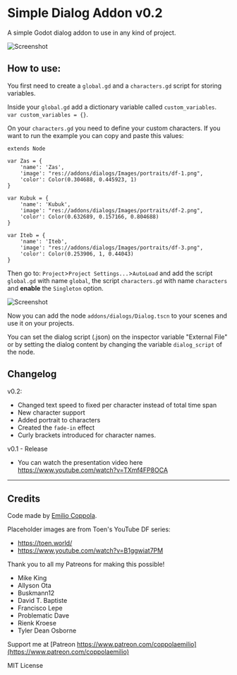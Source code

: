 # Simple Dialog Addon v0.2
A simple Godot dialog addon to use in any kind of project. 

![Screenshot](https://coppolaemilio.com/godot/github-portrait.png?v1)

## How to use:
You first need to create a `global.gd` and a `characters.gd` script for storing variables.  

Inside your `global.gd` add a dictionary variable called `custom_variables`.  
`var custom_variables = {}`.

On your `characters.gd` you need to define your custom characters. If you want to run the example you can copy and paste this values:
```
extends Node

var Zas = {
	'name': 'Zas',
	'image': "res://addons/dialogs/Images/portraits/df-1.png",
	'color': Color(0.304688, 0.445923, 1)
}

var Kubuk = {
	'name': 'Kubuk',
	'image': "res://addons/dialogs/Images/portraits/df-2.png",
	'color': Color(0.632689, 0.157166, 0.804688)
}

var Iteb = {
	'name': 'Iteb',
	'image': "res://addons/dialogs/Images/portraits/df-3.png",
	'color': Color(0.253906, 1, 0.44043)
}
```

Then go to: `Project`>`Project Settings...`>`AutoLoad` and add the script `global.gd` with name `global`, the script `characters.gd` with name `characters` and **enable** the `Singleton` option.

![Screenshot](https://coppolaemilio.com/godot/dialog-script-settings.png)

Now you can add the node `addons/dialogs/Dialog.tscn` to your scenes and use it on your projects.

You can set the dialog script (.json) on the inspector variable "External File" or by setting the dialog content by changing the variable `dialog_script` of the node.

## Changelog
v0.2:
 - Changed text speed to fixed per character instead of total time span
 - New character support
 - Added portrait to characters
 - Created the `fade-in` effect
 - Curly brackets introduced for character names.

v0.1 - Release
 - You can watch the presentation video here https://www.youtube.com/watch?v=TXmf4FP8OCA
---

## Credits
Code made by [Emilio Coppola](https://github.com/coppolaemilio).

Placeholder images are from Toen's YouTube DF series:
 - https://toen.world/
 - https://www.youtube.com/watch?v=B1ggwiat7PM

Thank you to all my Patreons for making this possible!
- Mike King
- Allyson Ota
- Buskmann12
- David T. Baptiste
- Francisco Lepe
- Problematic Dave
- Rienk Kroese
- Tyler Dean Osborne

Support me at [Patreon https://www.patreon.com/coppolaemilio](https://www.patreon.com/coppolaemilio)

MIT License
